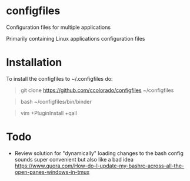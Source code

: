 configfiles
===========

Configuration files for multiple applications 

Primarily containing Linux applications configuration files

Installation
============
To install the configfiles to ~/.configfiles do:
>git clone https://github.com/ccolorado/configfiles ~/configfiles

>bash ~/configfiles/bin/binder

>vim +PluginInstall +qall

Todo
====
* Review solution for "dynamically" loading changes to the bash config  sounds super convenient but also like a bad idea
  https://www.quora.com/How-do-I-update-my-bashrc-across-all-the-open-panes-windows-in-tmux
